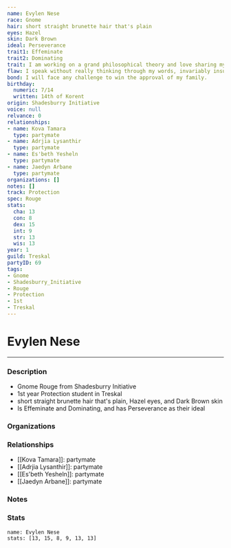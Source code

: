 ```yaml
---
name: Evylen Nese
race: Gnome
hair: short straight brunette hair that's plain
eyes: Hazel
skin: Dark Brown
ideal: Perseverance
trait1: Effeminate
trait2: Dominating
trait: I am working on a grand philosophical theory and love sharing my ideas.
flaw: I speak without really thinking through my words, invariably insulting others.
bond: I will face any challenge to win the approval of my family.
birthday:
  numeric: 7/14
  written: 14th of Korent
origin: Shadesburry Initiative
voice: null
relvance: 0
relationships:
- name: Kova Tamara
  type: partymate
- name: Adrjia Lysanthir
  type: partymate
- name: Es'beth Yesheln
  type: partymate
- name: Jaedyn Arbane
  type: partymate
organizations: []
notes: []
track: Protection
spec: Rouge
stats:
  cha: 13
  con: 8
  dex: 15
  int: 9
  str: 13
  wis: 13
year: 1
guild: Treskal
partyID: 69
tags:
- Gnome
- Shadesburry_Initiative
- Rouge
- Protection
- 1st
- Treskal
---
```

# Evylen Nese
---
### Description
- Gnome Rouge from Shadesburry Initiative
- 1st year Protection student in Treskal
- short straight brunette hair that's plain, Hazel eyes, and Dark Brown skin
- Is Effeminate and Dominating, and has Perseverance as their ideal

### Organizations

### Relationships
- [[Kova Tamara]]: partymate
- [[Adrjia Lysanthir]]: partymate
- [[Es'beth Yesheln]]: partymate
- [[Jaedyn Arbane]]: partymate

### Notes

### Stats
```statblock
name: Evylen Nese
stats: [13, 15, 8, 9, 13, 13]
```